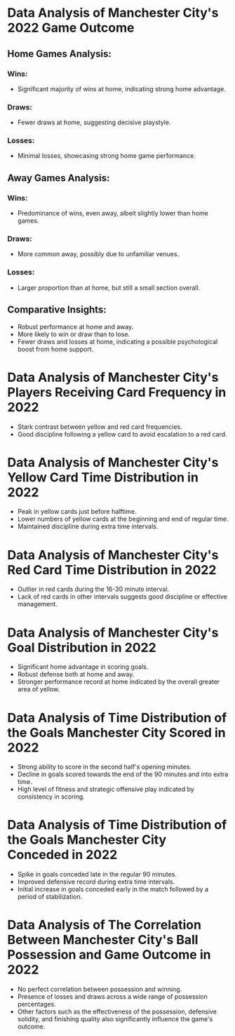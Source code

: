 # Data Analysis of Manchester City's 2022 Game Outcome

## Home Games Analysis:

### Wins:
- Significant majority of wins at home, indicating strong home advantage.

### Draws:
- Fewer draws at home, suggesting decisive playstyle.

### Losses:
- Minimal losses, showcasing strong home game performance.

## Away Games Analysis:

### Wins:
- Predominance of wins, even away, albeit slightly lower than home games.

### Draws:
- More common away, possibly due to unfamiliar venues.

### Losses:
- Larger proportion than at home, but still a small section overall.

## Comparative Insights:
- Robust performance at home and away.
- More likely to win or draw than to lose.
- Fewer draws and losses at home, indicating a possible psychological boost from home support.

# Data Analysis of Manchester City's Players Receiving Card Frequency in 2022

- Stark contrast between yellow and red card frequencies.
- Good discipline following a yellow card to avoid escalation to a red card.

# Data Analysis of Manchester City's Yellow Card Time Distribution in 2022

- Peak in yellow cards just before halftime.
- Lower numbers of yellow cards at the beginning and end of regular time.
- Maintained discipline during extra time intervals.

# Data Analysis of Manchester City's Red Card Time Distribution in 2022

- Outlier in red cards during the 16-30 minute interval.
- Lack of red cards in other intervals suggests good discipline or effective management.

# Data Analysis of Manchester City's Goal Distribution in 2022

- Significant home advantage in scoring goals.
- Robust defense both at home and away.
- Stronger performance record at home indicated by the overall greater area of yellow.

# Data Analysis of Time Distribution of the Goals Manchester City Scored in 2022

- Strong ability to score in the second half's opening minutes.
- Decline in goals scored towards the end of the 90 minutes and into extra time.
- High level of fitness and strategic offensive play indicated by consistency in scoring.

# Data Analysis of Time Distribution of the Goals Manchester City Conceded in 2022

- Spike in goals conceded late in the regular 90 minutes.
- Improved defensive record during extra time intervals.
- Initial increase in goals conceded early in the match followed by a period of stabilization.

# Data Analysis of The Correlation Between Manchester City's Ball Possession and Game Outcome in 2022

- No perfect correlation between possession and winning.
- Presence of losses and draws across a wide range of possession percentages.
- Other factors such as the effectiveness of the possession, defensive solidity, and finishing quality also significantly influence the game's outcome.
